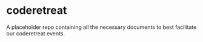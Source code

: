 # coderetreat
A placeholder repo containing all the necessary documents to best facilitate our coderetreat events.
